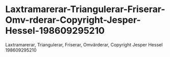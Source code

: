 # Laxtramarerar-Triangulerar-Friserar-Omv-rderar-Copyright-Jesper-Hessel-198609295210
Laxtramarerar, Triangulerar, Friserar, Omvärderar, Copyright Jesper Hessel 198609295210
